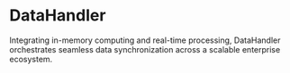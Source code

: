 # DataHandler
Integrating in-memory computing and real-time processing, DataHandler orchestrates seamless data synchronization across a scalable enterprise ecosystem.
